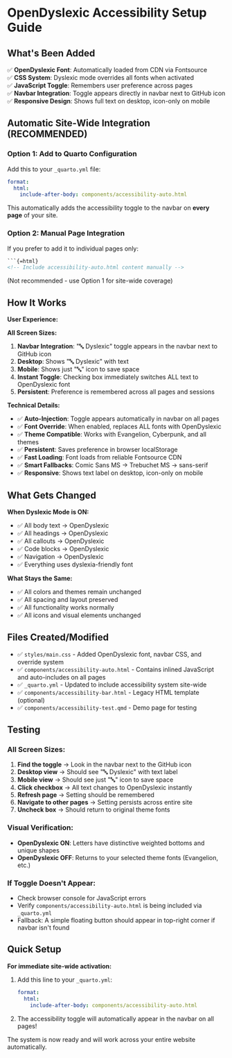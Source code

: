 # OpenDyslexic Accessibility Setup Guide

## What's Been Added

✅ **OpenDyslexic Font**: Automatically loaded from CDN via Fontsource  
✅ **CSS System**: Dyslexic mode overrides all fonts when activated  
✅ **JavaScript Toggle**: Remembers user preference across pages  
✅ **Navbar Integration**: Toggle appears directly in navbar next to GitHub icon  
✅ **Responsive Design**: Shows full text on desktop, icon-only on mobile  

## Automatic Site-Wide Integration (RECOMMENDED)

### Option 1: Add to Quarto Configuration

Add this to your `_quarto.yml` file:

```yaml
format:
  html:
    include-after-body: components/accessibility-auto.html
```

This automatically adds the accessibility toggle to the navbar on **every page** of your site.

### Option 2: Manual Page Integration

If you prefer to add it to individual pages only:

```html
```{=html}
<!-- Include accessibility-auto.html content manually -->
```

(Not recommended - use Option 1 for site-wide coverage)

## How It Works

**User Experience:**

**All Screen Sizes:**
1. **Navbar Integration**: "🔤 Dyslexic" toggle appears in the navbar next to GitHub icon
2. **Desktop**: Shows "🔤 Dyslexic" with text
3. **Mobile**: Shows just "🔤" icon to save space
4. **Instant Toggle**: Checking box immediately switches ALL text to OpenDyslexic font
5. **Persistent**: Preference is remembered across all pages and sessions

**Technical Details:**
- ✅ **Auto-Injection**: Toggle appears automatically in navbar on all pages
- ✅ **Font Override**: When enabled, replaces ALL fonts with OpenDyslexic
- ✅ **Theme Compatible**: Works with Evangelion, Cyberpunk, and all themes
- ✅ **Persistent**: Saves preference in browser localStorage
- ✅ **Fast Loading**: Font loads from reliable Fontsource CDN
- ✅ **Smart Fallbacks**: Comic Sans MS → Trebuchet MS → sans-serif
- ✅ **Responsive**: Shows text label on desktop, icon-only on mobile

## What Gets Changed

**When Dyslexic Mode is ON:**
- ✅ All body text → OpenDyslexic
- ✅ All headings → OpenDyslexic  
- ✅ All callouts → OpenDyslexic
- ✅ Code blocks → OpenDyslexic
- ✅ Navigation → OpenDyslexic
- ✅ Everything uses dyslexia-friendly font

**What Stays the Same:**
- ✅ All colors and themes remain unchanged
- ✅ All spacing and layout preserved
- ✅ All functionality works normally
- ✅ All icons and visual elements unchanged

## Files Created/Modified

- ✅ `styles/main.css` - Added OpenDyslexic font, navbar CSS, and override system
- ✅ `components/accessibility-auto.html` - Contains inlined JavaScript and auto-includes on all pages  
- ✅ `_quarto.yml` - Updated to include accessibility system site-wide
- ✅ `components/accessibility-bar.html` - Legacy HTML template (optional)
- ✅ `components/accessibility-test.qmd` - Demo page for testing

## Testing

### All Screen Sizes:
1. **Find the toggle** → Look in the navbar next to the GitHub icon
2. **Desktop view** → Should see "🔤 Dyslexic" with text label
3. **Mobile view** → Should see just "🔤" icon to save space
4. **Click checkbox** → All text changes to OpenDyslexic instantly
5. **Refresh page** → Setting should be remembered
6. **Navigate to other pages** → Setting persists across entire site
7. **Uncheck box** → Should return to original theme fonts

### Visual Verification:
- **OpenDyslexic ON**: Letters have distinctive weighted bottoms and unique shapes
- **OpenDyslexic OFF**: Returns to your selected theme fonts (Evangelion, etc.)

### If Toggle Doesn't Appear:
- Check browser console for JavaScript errors
- Verify `components/accessibility-auto.html` is being included via `_quarto.yml`
- Fallback: A simple floating button should appear in top-right corner if navbar isn't found

## Quick Setup

**For immediate site-wide activation:**

1. Add this line to your `_quarto.yml`:
   ```yaml
   format:
     html:
       include-after-body: components/accessibility-auto.html
   ```

2. The accessibility toggle will automatically appear in the navbar on all pages!

The system is now ready and will work across your entire website automatically. 